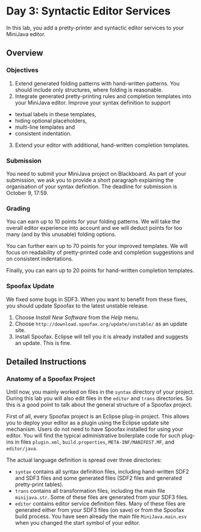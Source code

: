 # Day 3: Syntactic Editor Services

In this lab, you add a pretty-printer and syntactic editor services to your MiniJava editor.

## Overview

### Objectives

1. Extend generated folding patterns with hand-written patterns. 
You should include only structures, where folding is reasonable. 
2. Integrate generated pretty-printing rules and completion templates into your MiniJava editor.
Improve your syntax definition to support 
  * textual labels in these templates,
  * hiding optional placeholders,
  * multi-line templates and
  * consistent indentation.
3. Extend your editor with additional, hand-written completion templates.

### Submission

You need to submit your MiniJava project on Blackboard. 
As part of your submission,
  we ask you to provide a short paragraph explaining the organisation of your syntax definition.
The deadline for submission is October 9, 17:59.

### Grading

You can earn up to 10 points for your folding patterns.
We will take the overall editor experience into account and
we will deduct points for too many (and by this unusable) folding options.

You can further earn up to 70 points for your improved templates.
We will focus on readability of pretty-printed code and completion suggestions and 
on consistent indentations.

Finally, you can earn up to 20 points for hand-written completion templates.

### Spoofax Update

We fixed some bugs in SDF3.
When you want to benefit from these fixes, you should update Spoofax to the latest unstable release.

1. Choose *Install New Software* from the *Help* menu.
2. Choose `http://download.spoofax.org/update/unstable/` as an update site.
3. Install Spoofax. Eclipse will tell you it is already installed and suggests an update. This is fine.

## Detailed Instructions

### Anatomy of a Spoofax Project

Until now, you mainly worked on files in the `syntax` directory of your project. 
During this lab you will also edit files in the `editor` and `trans` directories.
So this is a good point to talk about the general structure of a Spoofax project.

First of all, every Spoofax project is an Eclipse plug-in project. 
This allows you to deploy your editor as a plugin using the Eclipse update site mechanism. 
Users do not need to have Spoofax installed for using your editor. 
You will find the typical administrative boilerplate code for such plug-ins in files 
`plugin.xml`, `build.properties`, `META-INF/MANIFEST.MF`, and `editor/java`.

The actual language definition is spread over three directories:

* `syntax` contains all syntax definition files, 
  including hand-written SDF2 and SDF3 files and some generated files (SDF2 files and generated pretty-print tables).
* `trans` contains all transformation files, including the main file `minijava.str`. 
  Some of these files are generated from your SDF3 files.
* `editor` contains editor service definition files. 
  Many of these files are generated either from your SDF3 files (on save) or from the Spoofax build process.
  You have seen already the main file `MiniJava.main.esv` when you changed the start symbol of your editor.

